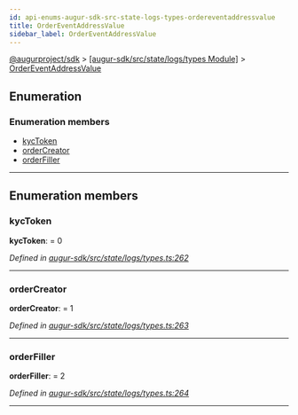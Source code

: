 ```yaml
---
id: api-enums-augur-sdk-src-state-logs-types-ordereventaddressvalue
title: OrderEventAddressValue
sidebar_label: OrderEventAddressValue
---
```


[@augurproject/sdk](api-readme.md) > [[augur-sdk/src/state/logs/types Module]](api-modules-augur-sdk-src-state-logs-types-module.md) > [OrderEventAddressValue](api-enums-augur-sdk-src-state-logs-types-ordereventaddressvalue.md)

## Enumeration

### Enumeration members

* [kycToken](api-enums-augur-sdk-src-state-logs-types-ordereventaddressvalue.md#kyctoken)
* [orderCreator](api-enums-augur-sdk-src-state-logs-types-ordereventaddressvalue.md#ordercreator)
* [orderFiller](api-enums-augur-sdk-src-state-logs-types-ordereventaddressvalue.md#orderfiller)

---

## Enumeration members

<a id="kyctoken"></a>

###  kycToken

**kycToken**:  = 0

*Defined in [augur-sdk/src/state/logs/types.ts:262](https://github.com/AugurProject/augur/blob/1e1466f1d3/packages/augur-sdk/src/state/logs/types.ts#L262)*

___
<a id="ordercreator"></a>

###  orderCreator

**orderCreator**:  = 1

*Defined in [augur-sdk/src/state/logs/types.ts:263](https://github.com/AugurProject/augur/blob/1e1466f1d3/packages/augur-sdk/src/state/logs/types.ts#L263)*

___
<a id="orderfiller"></a>

###  orderFiller

**orderFiller**:  = 2

*Defined in [augur-sdk/src/state/logs/types.ts:264](https://github.com/AugurProject/augur/blob/1e1466f1d3/packages/augur-sdk/src/state/logs/types.ts#L264)*

___

